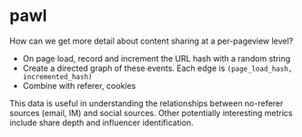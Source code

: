 # pawl

How can we get more detail about content sharing at a per-pageview level?

- On page load, record and increment the URL hash with a random string
- Create a directed graph of these events. Each edge is `(page_load_hash, incremented_hash)`
- Combine with referer, cookies

This data is useful in understanding the relationships between no-referer sources (email, IM) and social sources. Other potentially interesting metrics include share depth and influencer identification.
